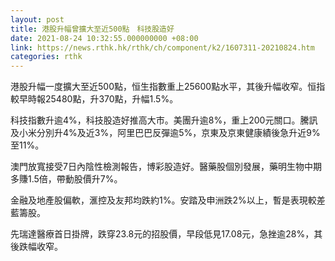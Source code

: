 ```yaml
---
layout: post
title: 港股升幅曾擴大至近500點　科技股造好
date: 2021-08-24 10:32:55.000000000 +08:00
link: https://news.rthk.hk/rthk/ch/component/k2/1607311-20210824.htm
categories: rthk
---
```


港股升幅一度擴大至近500點，恒生指數重上25600點水平，其後升幅收窄。恒指較早時報25480點，升370點，升幅1.5%。

科技指數升逾4%，科技股造好推高大市。美團升逾8%，重上200元關口。騰訊及小米分別升4%及近3%，阿里巴巴反彈逾5%，京東及京東健康績後急升近9%至11%。

澳門放寬接受7日內陰性檢測報告，博彩股造好。醫藥股個別發展，藥明生物中期多賺1.5倍，帶動股價升7%。

金融及地產股偏軟，滙控及友邦均跌約1%。安踏及申洲跌2%以上，暫是表現較差藍籌股。

先瑞達醫療首日掛牌，跌穿23.8元的招股價，早段低見17.08元，急挫逾28%，其後跌幅收窄。
